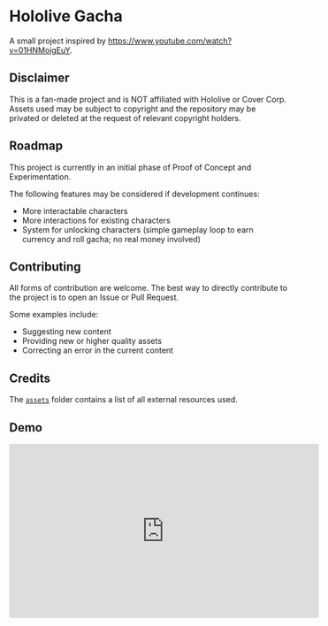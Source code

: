 # Hololive Gacha

A small project inspired by https://www.youtube.com/watch?v=01HNMoigEuY.

## Disclaimer

This is a fan-made project and is NOT affiliated with Hololive or Cover Corp.
Assets used may be subject to copyright and the repository may be privated or deleted at the request of relevant copyright holders.

## Roadmap

This project is currently in an initial phase of Proof of Concept and Experimentation.

The following features may be considered if development continues:
* More interactable characters
* More interactions for existing characters
* System for unlocking characters (simple gameplay loop to earn currency and roll gacha; no real money involved)

## Contributing

All forms of contribution are welcome. The best way to directly contribute to the project is to open an Issue or Pull Request.

Some examples include:
* Suggesting new content
* Providing new or higher quality assets
* Correcting an error in the current content

## Credits

The [`assets`](assets) folder contains a list of all external resources used.

## Demo

<iframe width="560" height="315" src="https://www.youtube.com/embed/PaMjo3IXMKc" frameborder="0" allow="accelerometer; autoplay; encrypted-media; gyroscope; picture-in-picture" allowfullscreen></iframe>